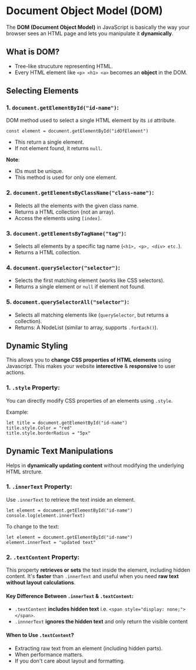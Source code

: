 # Document Object Model (DOM)

The **DOM (Document Object Model)** in JavaScript is basically the way your browser sees an HTML page and lets you manipulate it **dynamically**.

## What is DOM?

- Tree-like strucuture representing HTML.
- Every HTML element like `<p> <h1> <a>` becomes an **object** in the DOM.

## Selecting Elements

### 1. `document.getElementById("id-name")`:

DOM method used to select a single HTML element by its `id` attribute.

```
const element = document.getElementById("idOfElement")
```

- This return a single element.
- If not element found, it returns ``null``.

**Note**:

- IDs must be unique.
- This method is used for only one element.

### 2. `document.getElementsByClassName("class-name")`:

- Relects all the elements with the given class name.
- Returns a HTML collection (not an array).
- Access the elements using `[index]`.

### 3. `document.getElementsByTagName("tag")`:

- Selects all elements by a specific tag name (`<h1>, <p>, <div> etc.`).
- Returns a HTML collection.

### 4. `document.querySelector("selector")`:

- Selects the first matching element (works like CSS selectors).
- Returns a single element or `null` if element not found.

### 5. `document.querySelectorAll("selector")`:

- Selects all matching elements like (`querySelector`, but returns a collection).
- Returns: A NodeList (similar to array, supports `.forEach()`).


## Dynamic Styling

This allows you to **change CSS properties of HTML elements** using Javascript. This makes your website **interective** & **responsive** to user actions.

### 1. `.style` Property:

You can directly modify CSS properties of an elements using `.style`.

Example:

```
let title = document.getElementById("id-name")
title.style.Color = "red"
title.style.borderRadius = "5px"
```

## Dynamic Text Manipulations

Helps in **dynamically updating content** without modifying the underlying HTML strcture.

### 1. `.innerText` Property:

Use `.innerText` to retrieve the text inside an element.

```
let element = document.getElementById("id-name")
console.log(element.innerText)
```

To change to the text:

```
let element = document.getElementById("id-name")
element.innerText = "updated text"
```

### 2. `.textContent` Property:

This property **retrieves or sets** the text inside the element, including hidden content. It's **faster** than `.innerText` and useful when you need **raw text without layout calculations**.


#### Key Difference Between `.innerText` & `.textContent`:

- `.textContent` **includes hidden text** i.e. `<span style="display: none;"></span>`.
- `.innnerText` **ignores the hidden text** and only return the visible content

#### When to Use `.textContent`?

- Extracting raw text from an element (including hidden parts).
- When performance matters.
- If you don't care about layout and formatting.


